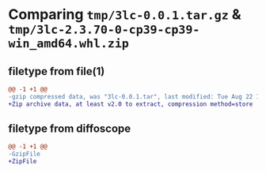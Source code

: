 # Comparing `tmp/3lc-0.0.1.tar.gz` & `tmp/3lc-2.3.70-0-cp39-cp39-win_amd64.whl.zip`

## filetype from file(1)

```diff
@@ -1 +1 @@
-gzip compressed data, was "3lc-0.0.1.tar", last modified: Tue Aug 22 14:07:09 2023, max compression
+Zip archive data, at least v2.0 to extract, compression method=store
```

## filetype from diffoscope

```diff
@@ -1 +1 @@
-GzipFile
+ZipFile
```

